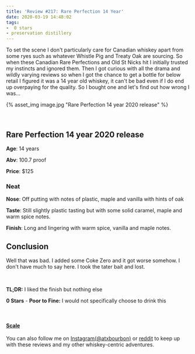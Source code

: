 ```yaml
---
title: 'Review #217: Rare Perfection 14 Year'
date: 2020-03-19 14:48:02
tags:
-  0 stars
- preservation distillery
---
```


To set the scene I don't particularly care for Canadian whiskey apart from some ryes such as whatever Whistle Pig and Treaty Oak are sourcing. So when these Canadian Rare Perfections and Old St Nicks hit I initially trusted my instincts and ignored them. Then I got curious with all the drama and wildly varying reviews so when I got the chance to get a bottle for below retail I figured it was a 14 year old whiskey, it can't be bad even if I do end up overpaying for the quality. So I bought one and let's find out how wrong I was...

{% asset_img image.jpg "Rare Perfection 14 year 2020 release" %}

&nbsp;

## Rare Perfection 14 year 2020 release
**Age**: 14 years

**Abv**: 100.7 proof

**Price**: $125

### Neat
**Nose**: Off putting with notes of plastic, maple and vanilla with hints of oak

**Taste**: Still slightly plastic tasting but with some solid caramel, maple and warm spice notes.

**Finish**: Long and lingering with warm spice, vanilla and maple notes. 

## Conclusion
Well that was bad. I added some Coke Zero and it got worse somehow. I don't have much to say here. I took the tater bait and lost.

&nbsp;

**TL;DR:** I liked the finish but nothing else

**0 Stars** - **Poor to Fine:** I would not specifically choose to drink this


&nbsp;

#### [Scale](http://atxbourbon.com/Scale/)

You can also follow me on [Instagram(@atxbourbon)](https://www.instagram.com/atxbourbon/) or [reddit](https://www.reddit.com/r/atxbourbon/) to keep up with these reviews and my other whiskey-centric adventures.
